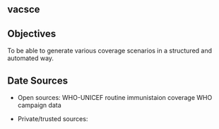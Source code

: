 ## vacsce

## Objectives
To be able to generate various coverage scenarios in a structured and automated way.

## Date Sources
- Open sources:
WHO-UNICEF routine immunistaion coverage
WHO campaign data

- Private/trusted sources:

